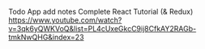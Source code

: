 Todo App
add notes
Complete React Tutorial (& Redux)
https://www.youtube.com/watch?v=3qk6yQWKVoQ&list=PL4cUxeGkcC9ij8CfkAY2RAGb-tmkNwQHG&index=23
